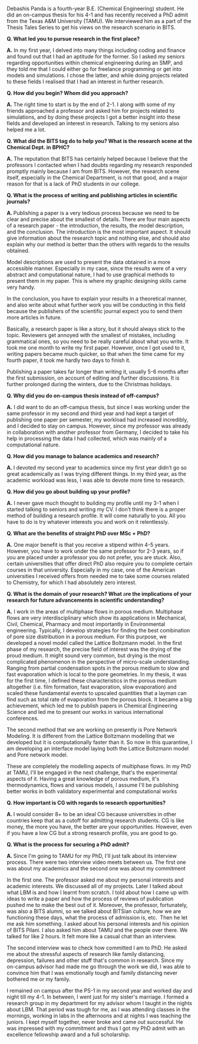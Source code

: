 <p><!-- wp:paragraph --></p>
<p>Debashis Panda is a fourth-year B.E. (Chemical Engineering) student. He did an on-campus thesis for his 4-1 and has recently received a PhD admit from the Texas A&amp;M University (TAMU). We interviewed him as a part of the Thesis Tales Series to get his views on the research scenario in BITS.</p>
<p><!-- /wp:paragraph --></p>
<p><!-- wp:paragraph --></p>
<p><strong>Q. What led you to pursue research in the first place?</strong></p>
<p><!-- /wp:paragraph --></p>
<p><!-- wp:paragraph --></p>
<p><strong>A.</strong> In my first year, I delved into many things including coding and finance and found out that I had an aptitude for the former. So I asked my seniors regarding opportunities within chemical engineering during an SMP, and they told me that I could either go for freelance programming or get into models and simulations. I chose the latter, and while doing projects related to these fields I realised that I had an interest in further research.</p>
<p><!-- /wp:paragraph --></p>
<p><!-- wp:paragraph --></p>
<p><strong>Q. How did you begin? Whom did you approach?</strong></p>
<p><!-- /wp:paragraph --></p>
<p><!-- wp:paragraph --></p>
<p><strong>A. </strong>The right time to start is by the end of 2-1. I along with some of my friends approached a professor and asked him for projects related to simulations, and by doing these projects I got a better insight into these fields and developed an interest in research. Talking to my seniors also helped me a lot.</p>
<p><!-- /wp:paragraph --></p>
<p><!-- wp:paragraph --></p>
<p><strong>Q. What did the BITS tag do to help you? What is the research scene at the Chemical Dept. in BPHC?</strong></p>
<p><!-- /wp:paragraph --></p>
<p><!-- wp:paragraph --></p>
<p><strong>A.</strong> The reputation that BITS has certainly helped because I believe that the professors I contacted when I had doubts regarding my research responded promptly mainly because I am from BITS. However, the research scene itself, especially in the Chemical Department, is not that good, and a major reason for that is a lack of PhD students in our college.</p>
<p><!-- /wp:paragraph --></p>
<p><!-- wp:paragraph --></p>
<p><strong>Q. What is the process of writing and publishing articles in scientific journals?</strong></p>
<p><!-- /wp:paragraph --></p>
<p><!-- wp:paragraph --></p>
<p><strong>A. </strong>Publishing a paper is a very tedious process because we need to be clear and precise about the smallest of details. There are four main aspects of a research paper - the introduction, the results, the model description, and the conclusion. The introduction is the most important aspect. It should give information about the research topic and nothing else, and should also explain why our method is better than the others with regards to the results obtained.&nbsp;</p>
<p><!-- /wp:paragraph --></p>
<p><!-- wp:paragraph --></p>
<p>Model descriptions are used to present the data obtained in a more accessible manner. Especially in my case, since the results were of a very abstract and computational nature, I had to use graphical methods to present them in my paper. This is where my graphic designing skills came very handy.&nbsp;&nbsp;&nbsp;</p>
<p><!-- /wp:paragraph --></p>
<p><!-- wp:paragraph --></p>
<p>In the conclusion, you have to explain your results in a theoretical manner, and also write about what further work you will be conducting in this field because the publishers of the scientific journal expect you to send them more articles in future.</p>
<p><!-- /wp:paragraph --></p>
<p><!-- wp:paragraph --></p>
<p>Basically, a research paper is like a story, but it should always stick to the topic. Reviewers get annoyed with the smallest of mistakes, including grammatical ones, so you need to be really careful about what you write. It took me one month to write my first paper. However, once I got used to it, writing papers became much quicker, so that when the time came for my fourth paper, it took me hardly two days to finish it.</p>
<p><!-- /wp:paragraph --></p>
<p><!-- wp:paragraph --></p>
<p>Publishing a paper takes far longer than writing it, usually 5-6 months after the first submission, on account of editing and further discussions. It is further prolonged during the winters, due to the Christmas holidays.</p>
<p><!-- /wp:paragraph --></p>
<p><!-- wp:paragraph --></p>
<p><strong>Q. Why did you do on-campus thesis instead of off-campus?</strong></p>
<p><!-- /wp:paragraph --></p>
<p><!-- wp:paragraph --></p>
<p><strong>A.</strong> I did want to do an off-campus thesis, but since I was working under the same professor in my second and third year and had kept a target of publishing one paper per semester, my workload had increased incredibly, and I decided to stay on campus. However, since my professor was already in collaboration with another professor from Germany, I decided to take his help in processing the data I had collected, which was mainly of a computational nature.</p>
<p><!-- /wp:paragraph --></p>
<p><!-- wp:paragraph --></p>
<p><strong>Q. How did you manage to balance academics and research?</strong></p>
<p><!-- /wp:paragraph --></p>
<p><!-- wp:paragraph --></p>
<p><strong>A. </strong>I devoted my second year to academics since my first year didn’t go so great academically as I was trying different things. In my third year, as the academic workload was less, I was able to devote more time to research.&nbsp;</p>
<p><!-- /wp:paragraph --></p>
<p><!-- wp:paragraph --></p>
<p><strong>Q. How did you go about building up your profile?</strong></p>
<p><!-- /wp:paragraph --></p>
<p><!-- wp:paragraph --></p>
<p><strong>A.</strong> I never gave much thought to building my profile until my 3-1 when I started talking to seniors and writing my CV. I don’t think there is a proper method of building a research profile. It will come naturally to you. All you have to do is try whatever interests you and work on it relentlessly.</p>
<p><!-- /wp:paragraph --></p>
<p><!-- wp:paragraph --></p>
<p><strong>Q. What are the benefits of straight PhD over MSc + PhD?</strong></p>
<p><!-- /wp:paragraph --></p>
<p><!-- wp:paragraph --></p>
<p><strong>A.</strong> One major benefit is that you receive a stipend within 4-5 years. However, you have to work under the same professor for 2-3 years, so if you are placed under a professor you do not prefer, you are stuck. Also, certain universities that offer direct PhD also require you to complete certain courses in that university. Especially in my case, one of the American universities I received offers from needed me to take some courses related to Chemistry, for which I had absolutely zero interest.</p>
<p><!-- /wp:paragraph --></p>
<p><!-- wp:paragraph --></p>
<p><strong>Q. What is the domain of your research? What </strong>a<strong>re the implications of your research for future advancements in scientific understanding?</strong></p>
<p><!-- /wp:paragraph --></p>
<p><!-- wp:paragraph --></p>
<p><strong>A.</strong> I work in the areas of multiphase flows in porous medium. Multiphase flows are very interdisciplinary which show its applications in Mechanical, Civil, Chemical, Pharmacy and most importantly in Environmental engineering. Typically, I develop strategies for finding the best combination of pore size distribution in a porous medium. For this purpose, we developed a novel model called the Lattice Boltzmann model. In the first phase of my research, the precise field of interest was the drying of the proud medium. It might sound very common, but drying is the most complicated phenomenon in the perspective of micro-scale understanding. Ranging from partial condensation spots in the porous medium to slow and fast evaporation which is local to the pore geometries. In my thesis, it was for the first time, I defined these characteristics in the porous medium altogether (i.e. film formation, fast evaporation, slow evaporation) and scaled these fundamental events to upscaled quantities that a layman can find such as total rate of evaporation from the porous block. It became a big achievement, which led me to publish papers in Chemical Engineering Science and led me to present our works in various international conferences.&nbsp;</p>
<p><!-- /wp:paragraph --></p>
<p><!-- wp:paragraph --></p>
<p>The second method that we are working on presently is Pore Network Modeling. It is different from the Lattice Boltzmann modelling that we developed but it is computationally faster than it. So now in this quarantine, I am developing an interface model laying both the Lattice Boltzmann model and Pore network model.&nbsp;</p>
<p><!-- /wp:paragraph --></p>
<p><!-- wp:paragraph --></p>
<p>These are completely the modelling aspects of multiphase flows. In my PhD at TAMU, I'll be engaged in the next challenge, that's the experimental aspects of it. Having a great knowledge of porous medium, it's thermodynamics, flows and various models, I assume I'll be publishing better works in both validatory experimental and computational works</p>
<p><!-- /wp:paragraph --></p>
<p><!-- wp:paragraph --></p>
<p><strong>Q. How important is CG with regards to research opportunities?</strong></p>
<p><!-- /wp:paragraph --></p>
<p><!-- wp:paragraph --></p>
<p><strong>A. </strong>I would consider 8+ to be an ideal CG because universities in other countries keep that as a cutoff for admitting research students. CG is like money, the more you have, the better are your opportunities. However, even if you have a low CG but a strong research profile, you are good to go.</p>
<p><!-- /wp:paragraph --></p>
<p><!-- wp:paragraph --></p>
<p><strong>Q. What is the process for securing a PhD admit?&nbsp;</strong></p>
<p><!-- /wp:paragraph --></p>
<p><!-- wp:paragraph --></p>
<p><strong>A. </strong>Since I'm going to TAMU for my PhD, I'll just talk about its interview process. There were two interview video meets between us. The first one was about my academics and the second one was about my commitment</p>
<p><!-- /wp:paragraph --></p>
<p><!-- wp:paragraph --></p>
<p>In the first one. The professor asked me about my personal interests and academic interests. We discussed all of my projects. Later I talked about what LBM is and how I learnt from scratch. I told about how I came up with ideas to write a paper and how the process of reviews of publication pushed me to make the best out of it. Moreover, the professor, fortunately, was also a BITS alumni, so we talked about BITSian culture, how we are functioning these days, what the process of admission is, etc.&nbsp; Then he let me ask him something. I asked about his personal interests and his opinion of BITS Pilani. I also asked him about TAMU and the people over there. We talked for like 2 hours. It felt more like a casual chat than an interview.</p>
<p><!-- /wp:paragraph --></p>
<p><!-- wp:paragraph --></p>
<p>The second interview was to check how committed I am to PhD. He asked me about the stressful aspects of research like family distancing, depression, failures and other stuff that's common in research. Since my on-campus advisor had made me go through the work we did, I was able to convince him that I was emotionally tough and family distancing never bothered me or my family.&nbsp;</p>
<p><!-- /wp:paragraph --></p>
<p><!-- wp:paragraph --></p>
<p>I remained on campus after the PS-1 in my second year and worked day and night till my 4-1. In between, I went just for my sister's marriage. I formed a research group in my department for my advisor whom I taught in the nights about LBM. That period was tough for me, as I was attending classes in the mornings, working in labs in the afternoons and at nights I was teaching the juniors. I kept myself together, never broke and came out successful. He was impressed with my commitment and thus I got my PhD admit with an excellence fellowship award and a full scholarship.</p>
<p><!-- /wp:paragraph --></p>
